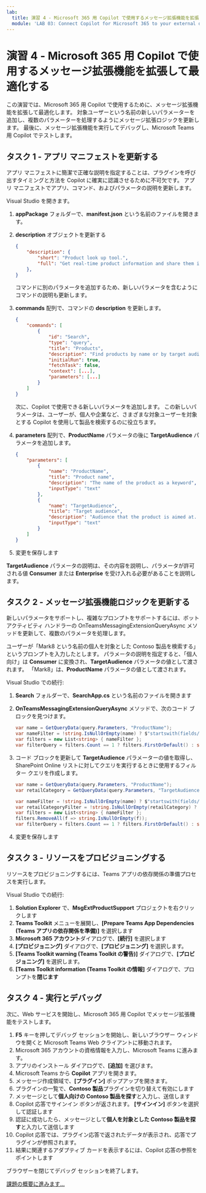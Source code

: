 ```yaml
---
lab:
  title: 演習 4 - Microsoft 365 用 Copilot で使用するメッセージ拡張機能を拡張して最適化する
  module: 'LAB 03: Connect Copilot for Microsoft 365 to your external data in real-time with message extension plugins built with .NET and Visual Studio'
---
```


# 演習 4 - Microsoft 365 用 Copilot で使用するメッセージ拡張機能を拡張して最適化する

この演習では、Microsoft 365 用 Copilot で使用するために、メッセージ拡張機能を拡張して最適化します。 対象ユーザーという名前の新しいパラメーターを追加し、複数のパラメーターを処理するようにメッセージ拡張ロジックを更新します。 最後に、メッセージ拡張機能を実行してデバッグし、Microsoft Teams 用 Copilot でテストします。

## タスク 1 - アプリ マニフェストを更新する

アプリ マニフェストに簡潔で正確な説明を指定することは、プラグインを呼び出すタイミングと方法を Copilot に確実に認識させるために不可欠です。 アプリ マニフェストでアプリ、コマンド、およびパラメータの説明を更新します。

Visual Studio を開きます。

1. **appPackage** フォルダーで、**manifest.json** という名前のファイルを開きます。
1. **description** オブジェクトを更新する

    ```json
    {
        "description": {
            "short": "Product look up tool.",
            "full": "Get real-time product information and share them in a conversation. Search by product name or target audience. ${{APP_DISPLAY_NAME}} works with Microsoft 365 Chat. Find products at Contoso. Find Contoso products called mark8. Find Contoso products named mark8. Find Contoso products related to Mark8. Find Contoso products aimed at individuals. Find Contoso products aimed at businesses. Find Contoso products aimed at individuals with the name mark8. Find Contoso products aimed at businesses with the name mark8."
        },
    }
    ```

    コマンドに別のパラメータを追加するため、新しいパラメータを含むようにコマンドの説明も更新します。

1. **commands** 配列で、コマンドの **description** を更新します。

    ```json
    {
        "commands": [
            {
                "id": "Search",
                "type": "query",
                "title": "Products",
                "description": "Find products by name or by target audience",
                "initialRun": true,
                "fetchTask": false,
                "context": [...],
                "parameters": [...]
            }
        ]
    }
    ```

    次に、Copilot で使用できる新しいパラメータを追加します。 この新しいパラメータは、ユーザーが、個人や企業など、さまざまな対象ユーザーを対象とする Copilot を使用して製品を検索するのに役立ちます。

1. **parameters** 配列で、**ProductName** パラメータの後に **TargetAudience** パラメータを追加します。

    ```json
    {    
        "parameters": [
            {
                "name": "ProductName",
                "title": "Product name",
                "description": "The name of the product as a keyword",
                "inputType": "text"
            },
            {
                "name": "TargetAudience",
                "title": "Target audience",
                "description": "Audience that the product is aimed at. Consumer products are sold to individuals. Enterprise products are sold to businesses",
                "inputType": "text"
            }
        ]
    }
    ```

1. 変更を保存します

**TargetAudience** パラメータの説明は、その内容を説明し、パラメータが許可される値 **Consumer** または **Enterprise** を受け入れる必要があることを説明します。

## タスク 2 - メッセージ拡張機能ロジックを更新する

新しいパラメータをサポートし、複雑なプロンプトをサポートするには、ボット アクティビティ ハンドラーの OnTeamsMessagingExtensionQueryAsync メソッドを更新して、複数のパラメータを処理します。

ユーザーが「Mark8 という名前の個人を対象とした Contoso 製品を検索する」というプロンプトを入力したとします。 パラメータの説明を指定すると、「個人向け」は **Consumer** に変換され、**TargetAudience** パラメータの値として渡されます。 「Mark8」は、**ProductName** パラメータの値として渡されます。

Visual Studio での続行:

1. **Search** フォルダーで、**SearchApp.cs** という名前のファイルを開きます
1. **OnTeamsMessagingExtensionQueryAsync** メソッドで、次のコード ブロックを見つけます。

    ```csharp
    var name = GetQueryData(query.Parameters, "ProductName");
    var nameFilter = !string.IsNullOrEmpty(name) ? $"startswith(fields/Title, '{name}')" : string.Empty;
    var filters = new List<string> { nameFilter };
    var filterQuery = filters.Count == 1 ? filters.FirstOrDefault() : string.Join(" and ", filters); 
    ```

1. コード ブロックを更新して **TargetAudience** パラメーターの値を取得し、SharePoint Online リストに対してクエリを実行するときに使用するフィルター クエリを作成します。

    ```csharp
    var name = GetQueryData(query.Parameters, "ProductName");
    var retailCategory = GetQueryData(query.Parameters, "TargetAudience");
    
    var nameFilter = !string.IsNullOrEmpty(name) ? $"startswith(fields/Title, '{name}')" : string.Empty;
    var retailCategoryFilter = !string.IsNullOrEmpty(retailCategory) ? $"fields/RetailCategory eq '{retailCategory}'" : string.Empty;
    var filters = new List<string> { nameFilter };
    filters.RemoveAll(f => string.IsNullOrEmpty(f));
    var filterQuery = filters.Count == 1 ? filters.FirstOrDefault() : string.Join(" and ", filters);
    ```

1. 変更を保存します

## タスク 3 - リソースをプロビジョニングする

リソースをプロビジョニングするには、Teams アプリの依存関係の準備プロセスを実行します。

Visual Studio での続行:

1. **Solution Explorer** で、**MsgExtProductSupport** プロジェクトを右クリックします
1. **Teams Toolkit** メニューを展開し、**[Prepare Teams App Dependencies (Teams アプリの依存関係を準備)]** を選択します
1. **Microsoft 365 アカウント**ダイアログで、**[続行]** を選択します
1. **[プロビジョニング]** ダイアログで、**[プロビジョニング]** を選択します。
1. **[Teams Toolkit warning (Teams Toolkit の警告)]** ダイアログで、**[プロビジョニング]** を選択します。
1. **[Teams Toolkit information (Teams Toolkit の情報]** ダイアログで、プロンプトを**閉じます**

## タスク 4 - 実行とデバッグ

次に、Web サービスを開始し、Microsoft 365 用 Copilot でメッセージ拡張機能をテストします。

1. **F5** キーを押してデバッグ セッションを開始し、新しいブラウザー ウィンドウを開くと Microsoft Teams Web クライアントに移動されます。
1. Microsoft 365 アカウントの資格情報を入力し、Microsoft Teams に進みます。
1. アプリのインストール ダイアログで、**[追加]** を選びます。
1. Microsoft Teams から **Copilot** アプリを開きます。
1. メッセージ作成領域で、**[プラグイン]** ポップアップを開きます。
1. プラグインの一覧で、**Contoso 製品**プラグインを切り替えて有効にします
1. メッセージとして**個人向けの Contoso 製品を探す**と入力し、送信します
1. Copilot 応答でサインイン ボタンが返されます。 **[サインイン]** ボタンを選択して認証します
1. 認証に成功したら、メッセージとして**個人を対象とした Contoso 製品を探す**と入力して送信します
1. Copilot 応答では、プラグイン応答で返されたデータが表示され、応答でプラグインが参照されます。
1. 結果に関連するアダプティブ カードを表示するには、Copilot 応答の参照をポイントします

ブラウザーを閉じてデバッグ セッションを終了します。

[課題の概要に進みます...](./6-summary.md)